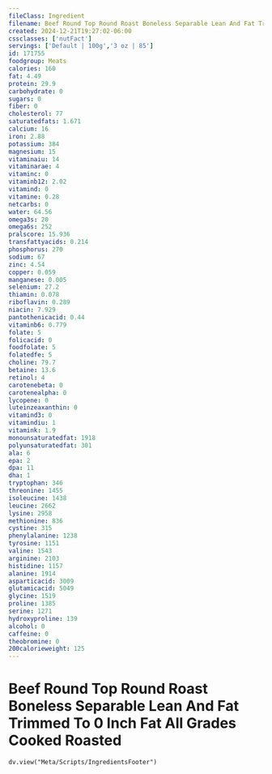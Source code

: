 ```yaml
---
fileClass: Ingredient
filename: Beef Round Top Round Roast Boneless Separable Lean And Fat Trimmed To 0 Inch Fat All Grades Cooked Roasted
created: 2024-12-21T19:27:02-06:00
cssclasses: ['nutFact']
servings: ['Default | 100g','3 oz | 85']
id: 171755
foodgroup: Meats
calories: 160
fat: 4.49
protein: 29.9
carbohydrate: 0
sugars: 0
fiber: 0
cholesterol: 77
saturatedfats: 1.671
calcium: 16
iron: 2.88
potassium: 384
magnesium: 15
vitaminaiu: 14
vitaminarae: 4
vitaminc: 0
vitaminb12: 2.02
vitamind: 0
vitamine: 0.28
netcarbs: 0
water: 64.56
omega3s: 20
omega6s: 252
pralscore: 15.936
transfattyacids: 0.214
phosphorus: 270
sodium: 67
zinc: 4.54
copper: 0.059
manganese: 0.005
selenium: 27.2
thiamin: 0.078
riboflavin: 0.289
niacin: 7.929
pantothenicacid: 0.44
vitaminb6: 0.779
folate: 5
folicacid: 0
foodfolate: 5
folatedfe: 5
choline: 79.7
betaine: 13.6
retinol: 4
carotenebeta: 0
carotenealpha: 0
lycopene: 0
luteinzeaxanthin: 0
vitamind3: 0
vitamindiu: 1
vitamink: 1.9
monounsaturatedfat: 1918
polyunsaturatedfat: 301
ala: 6
epa: 2
dpa: 11
dha: 1
tryptophan: 346
threonine: 1455
isoleucine: 1438
leucine: 2662
lysine: 2958
methionine: 836
cystine: 315
phenylalanine: 1238
tyrosine: 1151
valine: 1543
arginine: 2103
histidine: 1157
alanine: 1914
asparticacid: 3009
glutamicacid: 5049
glycine: 1519
proline: 1385
serine: 1271
hydroxyproline: 139
alcohol: 0
caffeine: 0
theobromine: 0
200calorieweight: 125
---
```


# Beef Round Top Round Roast Boneless Separable Lean And Fat Trimmed To 0 Inch Fat All Grades Cooked Roasted

```dataviewjs
dv.view("Meta/Scripts/IngredientsFooter")
```